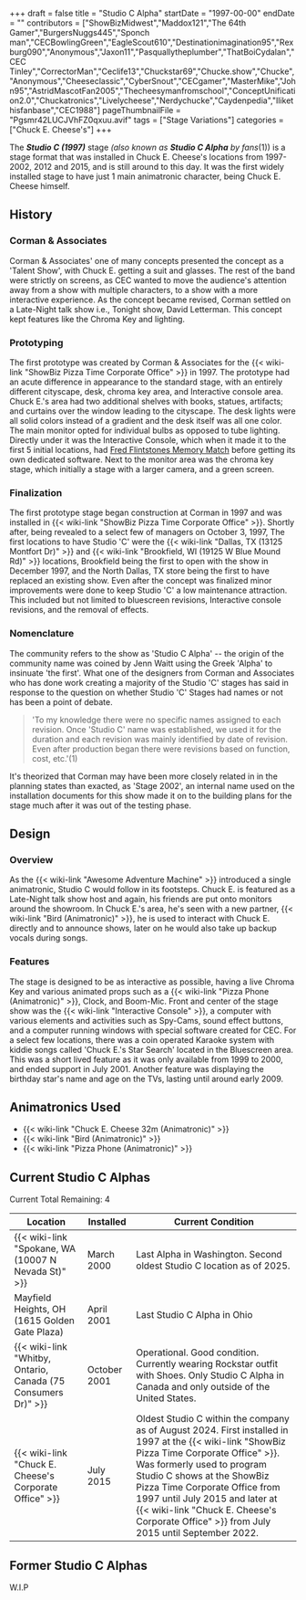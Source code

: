 +++
draft = false
title = "Studio C Alpha"
startDate = "1997-00-00"
endDate = ""
contributors = ["ShowBizMidwest","Maddox121","The 64th Gamer","BurgersNuggs445","Sponch man","CECBowlingGreen","EagleScout610","Destinationimagination95","Rexburg090","Anonymous","Jaxon11","Pasquallytheplumber","ThatBoiCydalan","CEC Tinley","CorrectorMan","Ceclife13","Chuckstar69","Chucke.show","Chucke","Anonymous","Cheeseclassic","CyberSnout","CECgamer","MasterMike","John95","AstridMascotFan2005","Thecheesymanfromschool","ConceptUnification2.0","Chuckatronics","Livelycheese","Nerdychucke","Caydenpedia","Ilikethisfanbase","CEC1988"]
pageThumbnailFile = "Pgsmr42LUCJVhFZ0qxuu.avif"
tags = ["Stage Variations"]
categories = ["Chuck E. Cheese's"]
+++

The ***Studio C (1997)*** stage *(also known as **Studio C Alpha** by fans*(1)) is a stage format that was installed in Chuck E. Cheese's locations from 1997-2002, 2012 and 2015, and is still around to this day. It was the first widely installed stage to have just 1 main animatronic character, being Chuck E. Cheese himself.

## History

### Corman &amp; Associates

Corman &amp; Associates' one of many concepts presented the concept as a 'Talent Show', with Chuck E. getting a suit and glasses. The rest of the band were strictly on screens, as CEC wanted to move the audience's attention away from a show with multiple characters, to a show with a more interactive experience. As the concept became revised, Corman settled on a Late-Night talk show i.e., Tonight show, David Letterman. This concept kept features like the Chroma Key and lighting.

### Prototyping

The first prototype was created by Corman &amp; Associates for the {{< wiki-link "ShowBiz Pizza Time Corporate Office" >}} in 1997. The prototype had an acute difference in appearance to the standard stage, with an entirely different cityscape, desk, chroma key area, and Interactive console area. Chuck E.'s area had two additional shelves with books, statues, artifacts; and curtains over the window leading to the cityscape. The desk lights were all solid colors instead of a gradient and the desk itself was all one color. The main monitor opted for individual bulbs as opposed to tube lighting. Directly under it was the Interactive Console, which when it made it to the first 5 initial locations, had [Fred Flintstones Memory Match](https://www.arcade-museum.com/game_detail.php?game_id=7848) before getting its own dedicated software. Next to the monitor area was the chroma key stage, which initially a stage with a larger camera, and a green screen.

### Finalization

The first prototype stage began construction at Corman in 1997 and was installed in {{< wiki-link "ShowBiz Pizza Time Corporate Office" >}}. Shortly after, being revealed to a select few of managers on October 3, 1997, The first locations to have Studio 'C' were the {{< wiki-link "Dallas, TX (13125 Montfort Dr)" >}} and {{< wiki-link "Brookfield, WI (19125 W Blue Mound Rd)" >}} locations, Brookfield being the first to open with the show in December 1997, and the North Dallas, TX store being the first to have replaced an existing show. Even after the concept was finalized minor improvements were done to keep Studio 'C' a low maintenance attraction. This included but not limited to bluescreen revisions, Interactive console revisions, and the removal of effects.

### Nomenclature

The community refers to the show as 'Studio C Alpha' -- the origin of the community name was coined by Jenn Waitt using the Greek 'Alpha' to insinuate 'the first'. What one of the designers from Corman and Associates who has done work creating a majority of the Studio 'C' stages has said in response to the question on whether Studio 'C' Stages had names or not has been a point of debate.

> 'To my knowledge there were no specific names assigned to each revision. Once 'Studio C' name was established, we used it for the duration and each revision was mainly identified by date of revision. Even after production began there were revisions based on function, cost, etc.'(1)

It's theorized that Corman may have been more closely related in in the planning states than exacted, as 'Stage 2002', an internal name used on the installation documents for this show made it on to the building plans for the stage much after it was out of the testing phase.

## Design

### Overview

As the {{< wiki-link "Awesome Adventure Machine" >}} introduced a single animatronic, Studio C would follow in its footsteps. Chuck E. is featured as a Late-Night talk show host and again, his friends are put onto monitors around the showroom. In Chuck E.'s area, he's seen with a new partner, {{< wiki-link "Bird (Animatronic)" >}}, he is used to interact with Chuck E. directly and to announce shows, later on he would also take up backup vocals during songs.

### Features

The stage is designed to be as interactive as possible, having a live Chroma Key and various animated props such as a {{< wiki-link "Pizza Phone (Animatronic)" >}}, Clock, and Boom-Mic. Front and center of the stage show was the {{< wiki-link "Interactive Console" >}}, a computer with various elements and activities such as Spy-Cams, sound effect buttons, and a computer running windows with special software created for CEC. For a select few locations, there was a coin operated Karaoke system with kiddie songs called 'Chuck E.'s Star Search' located in the Bluescreen area. This was a short lived feature as it was only available from 1999 to 2000, and ended support in July 2001. Another feature was displaying the birthday star's name and age on the TVs, lasting until around early 2009.

## Animatronics Used

- {{< wiki-link "Chuck E. Cheese 32m (Animatronic)" >}}
- {{< wiki-link "Bird (Animatronic)" >}}
- {{< wiki-link "Pizza Phone (Animatronic)" >}}

## Current Studio C Alphas

Current Total Remaining: 4

| Location                                                            | Installed    | Current Condition                                                                                                                                                                                                                                                                                                                                                                  |
|---------------------------------------------------------------------|--------------|------------------------------------------------------------------------------------------------------------------------------------------------------------------------------------------------------------------------------------------------------------------------------------------------------------------------------------------------------------------------------------|
| {{< wiki-link "Spokane, WA (10007 N Nevada St)" >}}           | March 2000   | Last Alpha in Washington. Second oldest Studio C location as of 2025.                                                                                                                                                                                                                                                                                                              |
| Mayfield Heights, OH (1615 Golden Gate Plaza)                       | April 2001   | Last Studio C Alpha in Ohio                                                                                                                                                                                                                                                                                                                                                        |
| {{< wiki-link "Whitby, Ontario, Canada (75 Consumers Dr)" >}} | October 2001 | Operational. Good condition. Currently wearing Rockstar outfit with Shoes. Only Studio C Alpha in Canada and only outside of the United States.                                                                                                                                                                                                                                    |
| {{< wiki-link "Chuck E. Cheese's Corporate Office" >}}         | July 2015    | Oldest Studio C within the company as of August 2024. First installed in 1997 at the {{< wiki-link "ShowBiz Pizza Time Corporate Office" >}}. Was formerly used to program Studio C shows at the ShowBiz Pizza Time Corporate Office from 1997 until July 2015 and later at {{< wiki-link "Chuck E. Cheese's Corporate Office" >}} from July 2015 until September 2022. |

## Former Studio C Alphas

W.I.P